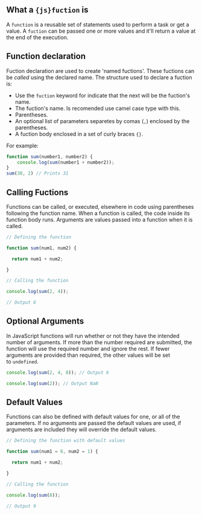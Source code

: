 ## What a `{js}fuction` is

A `function` is a reusable set of statements used to perform a task or get a value. A `fuction` can be passed one or more values and it'll return a value at the end of the execution. 

## Function declaration

Fuction declaration are used to create 'named fuctions'. These fuctions can be *called* using the declared name. The structure used to declare a fuction is: 

- Use the `fuction` keyword for indicate that the next will be the fuction's name. 
- The fuction's name. Is recomended use camel case type with this. 
- Parentheses.
- An optional list of parameters separetes by comas (`,`) enclosed by the parentheses.
- A fuction body enclosed in a set of curly braces `{}`.

For example:

```javascript
function sum(number1, number2) {
	console.log(sum(number1 + number2));
}
sum(30, 2) // Prints 31
```

## Calling Fuctions

Functions can be called, or executed, elsewhere in code using parentheses following the function name. When a function is called, the code inside its function body runs. Arguments are values passed into a function when it is called.

```javascript
// Defining the function

function sum(num1, num2) {

  return num1 + num2;

}

// Calling the function

console.log(sum(2, 4));

// Output 6
```

## Optional Arguments

In JavaScript functions will run whether or not they have the intended number of arguments. If more than the number required are submitted, the function will use the required number and ignore the rest. If fewer arguments are provided than required, the other values will be set to `undefined`.

```javascript
console.log(sum(2, 4, 8)); // Output 6  

console.log(sum(2)); // Output NaN
```

## Default Values

Functions can also be defined with default values for one, or all of the parameters. If no arguments are passed the default values are used, if arguments are included they will override the default values.

```javascript
// Defining the function with default values

function sum(num1 = 6, num2 = 1) {

  return num1 + num2;

}

// Calling the function

console.log(sum(8));

// Output 9
```
